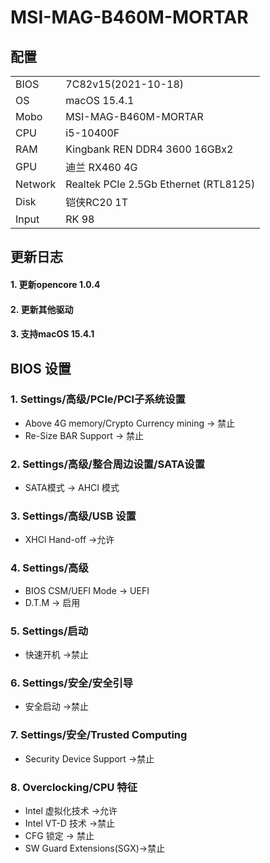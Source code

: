 # MSI-MAG-B460M-MORTAR

## 配置
|            |                                       |
| -----------|---------------------------------------|
| BIOS       | 7C82v15(2021-10-18)                   |
| OS         | macOS 15.4.1                            |
| Mobo       | MSI-MAG-B460M-MORTAR                  |
| CPU        | i5-10400F                              |
| RAM        | Kingbank REN DDR4 3600  16GBx2        |
| GPU        | 迪兰 RX460 4G                          |
| Network    | Realtek PCIe 2.5Gb Ethernet (RTL8125) |
| Disk       | 铠侠RC20 1T                           |
| Input      | RK 98                                 |


## 更新日志
#### 1. 更新opencore 1.0.4
#### 2. 更新其他驱动
#### 3. 支持macOS 15.4.1


## BIOS 设置
### 1. Settings/高级/PCle/PCl子系统设置
- Above 4G memory/Crypto Currency mining -> 禁止
- Re-Size BAR Support -> 禁止

### 2. Settings/高级/整合周边设置/SATA设置
- SATA模式 -> AHCI 模式

### 3. Settings/高级/USB 设置
- XHCl Hand-off ->允许

### 4. Settings/高级
- BIOS CSM/UEFI Mode -> UEFI
- D.T.M -> 启用

### 5. Settings/启动
- 快速开机 ->禁止

### 6. Settings/安全/安全引导
- 安全启动 ->禁止

### 7. Settings/安全/Trusted Computing
- Security Device Support ->禁止

### 8. Overclocking/CPU 特征
- Intel 虚拟化技术 ->允许
- Intel VT-D 技术 ->禁止
- CFG 锁定 -> 禁止
- SW Guard Extensions(SGX)->禁止
